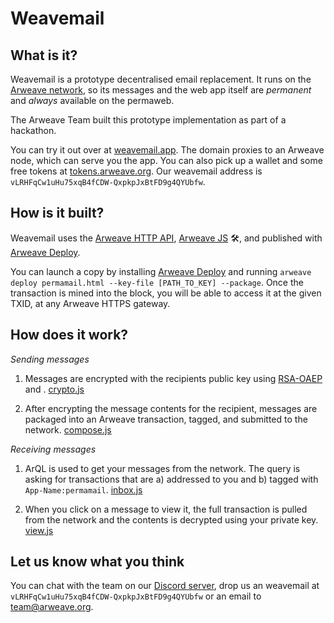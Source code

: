 # Weavemail


## What is it?

Weavemail is a prototype decentralised email replacement. It runs on the [Arweave network](https://arweave.org), so its messages and the web app itself are _permanent_ and _always_ available on the permaweb.

The Arweave Team built this prototype implementation as part of a hackathon.

You can try it out over at [weavemail.app](https://weavemail.app). The domain proxies to an Arweave node, which can serve you the app. You can also pick up a wallet and some free tokens at [tokens.arweave.org](http://tokens.arweave.org). Our weavemail address is `vLRHFqCw1uHu75xqB4fCDW-QxpkpJxBtFD9g4QYUbfw`.

## How is it built?

Weavemail uses the [Arweave HTTP API](https://docs.arweave.org/developers/server/http-api), [Arweave JS](https://github.com/ArweaveTeam/arweave-js) 🛠️, and published with [Arweave Deploy](https://github.com/ArweaveTeam/arweave-deploy).

You can launch a copy by installing [Arweave Deploy](https://github.com/ArweaveTeam/arweave-deploy) and running `arweave deploy permamail.html --key-file [PATH_TO_KEY] --package`. Once the transaction is mined into the block, you will be able to access it at the given TXID, at any Arweave HTTPS gateway.

## How does it work?

*Sending messages*

1. Messages are encrypted with the recipients public key using [RSA-OAEP](https://en.wikipedia.org/wiki/Optimal_asymmetric_encryption_padding) and . [crypto.js](https://github.com/ArweaveTeam/weavemail/blob/master/crypto.js)

2. After encrypting the message contents for the recipient, messages are packaged into an Arweave transaction, tagged, and submitted to the network. [compose.js](https://github.com/ArweaveTeam/weavemail/blob/master/compose.js)

*Receiving messages*

1. ArQL is used to get your messages from the network. The query is asking for transactions that are a) addressed to you and b) tagged with `App-Name:permamail`. [inbox.js](https://github.com/ArweaveTeam/weavemail/blob/master/inbox.js)

2. When you click on a message to view it, the full transaction is pulled from the network and the contents is decrypted using your private key. [view.js](https://github.com/ArweaveTeam/weavemail/blob/master/view.js)

## Let us know what you think

You can chat with the team on our [Discord server](https://discord.gg/DjAFMJc), drop us an weavemail at `vLRHFqCw1uHu75xqB4fCDW-QxpkpJxBtFD9g4QYUbfw` or an email to [team@arweave.org](mailto:team@arweave.org).
